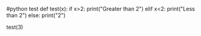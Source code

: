 #python test
def test(x):
  if x>2:
    print("Greater than 2")
   elif x<2:
    print("Less than 2")
   else:
    print("2")

test(3)
